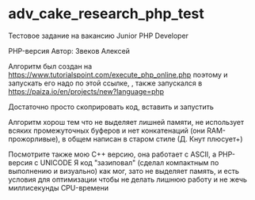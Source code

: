 # adv_cake_research_php_test
Тестовое задание на вакансию Junior PHP Developer

PHP-версия
Автор: Звеков Алексей

Алгоритм был создан на https://www.tutorialspoint.com/execute_php_online.php поэтому
и запускать его надо по этой ссылке, , также запускался в https://paiza.io/en/projects/new?language=php

Достаточно просто скоприровать код, вставить и запустить

Алгоритм хорош тем что не выделяет лишней памяти, не использует всяких промежуточных
буферов и нет конкатенаций (они RAM-прожорливые), в общем написан в старом стиле (Д. Кнут плюсует+)

Посмотрите также мою С++ версию, она работает с ASCII, а PHP-версия с UNICODE
Я код "зазиповал" (сделал компактным по выполнению и визуально) как мог, зато не выделяет
память, и есть условия для оптимизации чтобы не делать лишнюю работу и не жечь
миллисекунды CPU-времени
